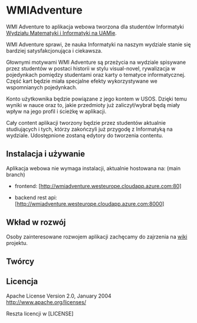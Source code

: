 # WMIAdventure

WMI Adventure to aplikacja webowa tworzona dla studentów Informatyki  [Wydziału Matematyki i Informatyki na UAMie](https://wmi.amu.edu.pl/).

WMI Adventure sprawi, że nauka Informatyki na naszym wydziale stanie się bardziej satysfakcjonująca i ciekawsza.

Głownymi motywami WMI Adventure są przeżycia na wydziale spisywane przez studentów w postaci historii w stylu visual-novel, rywalizacja w pojedynkach pomiędzy studentami oraz karty o tematyce informatycznej. Część kart będzie miała specjalne efekty wykorzystywane we wspomnianych pojedynkach.

Konto użytkownika będzie powiązane z jego kontem w USOS. Dzięki temu wyniki w nauce oraz to, jakie przedmioty już zaliczył/wybrał będą miały wpływ na jego profil i ścieżkę w aplikacji.

Cały content aplikacji tworzony będzie przez studentów aktualnie studiujących i tych, którzy zakończyli już przygodę z Informatyką na wydziale. Udostępnione zostaną edytory do tworzenia contentu.

## Instalacja i używanie

Aplikacja webowa nie wymaga instalacji, aktualnie hostowana na: (main branch)

- frontend: [http://wmiadventure.westeurope.cloudapp.azure.com:80]

- backend rest api: [http://wmiadventure.westeurope.cloudapp.azure.com:8000]

## Wkład w rozwój

Osoby zainteresowane rozwojem aplikacji zachęcamy do zajrzenia na [wiki](https://github.com/emkarcinos/WMIAdventure/wiki) projektu.

## Twórcy

## Licencja

Apache License
Version 2.0, January 2004
http://www.apache.org/licenses/

Reszta licencji w [LICENSE]

